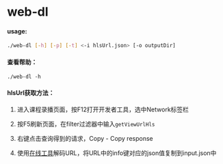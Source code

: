 # web-dl

#### usage:

```sh
./web-dl [-h] [-p] [-t] <-i hlsUrl.json> [-o outputDir]
```

#### 查看帮助：

```
./web-dl -h
```

#### hlsUrl获取方法：

1. 进入课程录播页面，按F12打开开发者工具，选中Network标签栏
2. 按F5刷新页面，在filter过滤器中输入`getViewUrlHls`

3. 右键点击查询得到的请求，Copy - Copy response
4. 使用[在线工具](https://www.urldecoder.io/)解码URL，将URL中的info键对应的json值复制到input.json中

